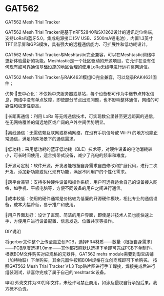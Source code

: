 # GAT562
GAT562 Mesh Trial Tracker

GAT562 Mesh Trial Tracker是基于nRF52840和SX1262设计的通讯定位终端，支持LoRa和蓝牙5.0。集成电源接口(5V USB、2500mA锂电池），内置1.3英寸TFT显示屏和GPS模块，具有强大的远程通信能力、可扩展性和低功耗设计。

GAT562 Mesh Trial Tracker与Meshtastic完全兼容，可以在Meshtastic网络中更新体验最新的功能。Meshtastic是一个社区驱动的开源项目，它允许在没有任何现有或可靠通信基础设施的地区合理的使用LoRa无线电进行远程离网通信。

GAT562 Mesh Trial Tracker与RAK4631模组IO完全兼容，可以烧录RAK4631固件；

优势
去中心化：不依赖中央服务器或基站，每个设备都可作为中继节点转发信息，网络中没有单点故障，即使部分节点出现问题，也不影响整体通信，网络的可靠性和稳定性更高。

长距离通信：利用 LoRa 等无线通信技术，可实现数公里甚至更远距离的通信，在无网络覆盖的偏远地区或广阔的户外空间优势明显。

离线通信：无需依赖互联网或移动网络，在没有手机信号或 Wi-Fi 的地方也能正常通信，满足特殊场景下的通信需求。

低功耗：采用低功耗的蓝牙低功耗（BLE）技术等，对硬件设备的电池消耗较小，可长时间使用，适合携带式设备，减少了充电的频率和难度。

开源可定制：软件开源，开发者能根据自身需求自由修改和扩展代码，进行二次开发，添加新功能或优化现有功能，满足不同用户的个性化需求。

跨平台兼容：支持多种硬件设备和操作系统，用户可选择适合自己的设备接入网络，如手机、平板电脑等，方便不同设备的用户之间进行通信。

成本较低：使用的硬件通常是价格较为低廉的开源硬件模块，相比专业的通信设备，成本大幅降低，易于推广和使用。

用户界面友好：设计了直观、简洁的用户界面，即使是非技术人员也能快速上手，方便用户进行设备配置、信息发送、位置共享等操作。


DIY说明

将gerber文件整个上传至嘉立创PCB，选择FR4材质——数量（根据自身需求）——PCB厚度选择1.0mm——其他都按照默认选择下单即可完成PCB下单制作。
根据BOM文件购买对应规格的元器件，GAT562 mehs module需要到淘宝店铺（加特物联）下单购买，其余元器件按照BOM规格在立创商城即可下单购买。
按照GAT562 Mesh Trial Tracker V1.3 Top贴片图进行手工焊接，焊接完成后进行组装测试，恭喜你完成了属于自己的meshtastic设备。

申明
外壳文件为3D打印文件，未经许可禁止商用，如涉及侵权自行承担后果，我方概不负责。

